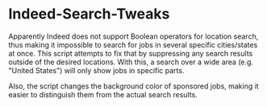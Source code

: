 # Indeed-Search-Tweaks

Apparently Indeed does not support Boolean operators for location search, thus making it impossible to search for jobs in several specific cities/states at once. This script attempts to fix that by suppressing any search results outside of the desired locations. With this, a search over a wide area (e.g. "United States") will only show jobs in specific parts.

Also, the script changes the background color of sponsored jobs, making it easier to distinguish them from the actual search results.

